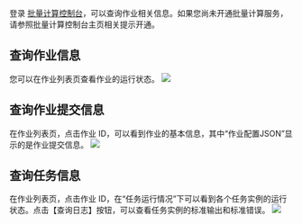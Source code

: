 登录 [批量计算控制台](http://console.tcecqpoc.fsphere.cn/batch/task)，可以查询作业相关信息。如果您尚未开通批量计算服务，请参照批量计算控制台主页相关提示开通。

## 查询作业信息
您可以在作业列表页查看作业的运行状态。
![](http://imgcache.tcecqpoc.fsphere.cn/image/mc.qcloudimg.com/static/img/40bc7872da59780e1c9fff7a966bf91b/image.jpg)

## 查询作业提交信息
在作业列表页，点击作业 ID，可以看到作业的基本信息，其中“作业配置JSON”显示的是作业提交信息。
![](http://imgcache.tcecqpoc.fsphere.cn/image/mc.qcloudimg.com/static/img/eaedb1cc3c5343d58f226ba44d08f4cb/image.jpg)

## 查询任务信息
在作业列表页，点击作业 ID，在“任务运行情况”下可以看到各个任务实例的运行状态。点击【查询日志】按钮，可以查看任务实例的标准输出和标准错误。
![](http://imgcache.tcecqpoc.fsphere.cn/image/mc.qcloudimg.com/static/img/790c75ce893b2d3ed249276d56ac1bdb/image.jpg)
